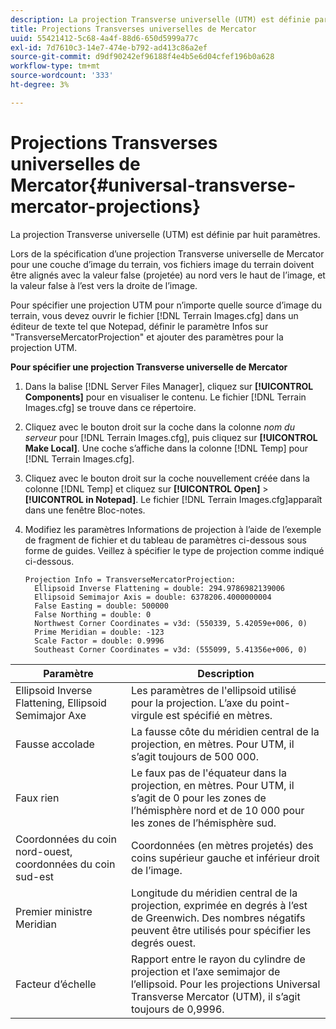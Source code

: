 ```yaml
---
description: La projection Transverse universelle (UTM) est définie par huit paramètres.
title: Projections Transverses universelles de Mercator
uuid: 55421412-5c68-4a4f-88d6-650d5999a77c
exl-id: 7d7610c3-14e7-474e-b792-ad413c86a2ef
source-git-commit: d9df90242ef96188f4e4b5e6d04cfef196b0a628
workflow-type: tm+mt
source-wordcount: '333'
ht-degree: 3%

---
```


# Projections Transverses universelles de Mercator{#universal-transverse-mercator-projections}

La projection Transverse universelle (UTM) est définie par huit paramètres.

Lors de la spécification d’une projection Transverse universelle de Mercator pour une couche d’image du terrain, vos fichiers image du terrain doivent être alignés avec la valeur false (projetée) au nord vers le haut de l’image, et la valeur false à l’est vers la droite de l’image.

Pour spécifier une projection UTM pour n’importe quelle source d’image du terrain, vous devez ouvrir le fichier [!DNL Terrain Images.cfg] dans un éditeur de texte tel que Notepad, définir le paramètre Infos sur &quot;TransverseMercatorProjection&quot; et ajouter des paramètres pour la projection UTM.

**Pour spécifier une projection Transverse universelle de Mercator**

1. Dans la balise [!DNL Server Files Manager], cliquez sur **[!UICONTROL Components]** pour en visualiser le contenu. Le fichier [!DNL Terrain Images.cfg] se trouve dans ce répertoire.

1. Cliquez avec le bouton droit sur la coche dans la colonne *nom du serveur* pour [!DNL Terrain Images.cfg], puis cliquez sur **[!UICONTROL Make Local]**. Une coche s’affiche dans la colonne [!DNL Temp] pour [!DNL Terrain Images.cfg].

1. Cliquez avec le bouton droit sur la coche nouvellement créée dans la colonne [!DNL Temp] et cliquez sur **[!UICONTROL Open]** > **[!UICONTROL in Notepad]**. Le fichier [!DNL Terrain Images.cfg]apparaît dans une fenêtre Bloc-notes.

1. Modifiez les paramètres Informations de projection à l’aide de l’exemple de fragment de fichier et du tableau de paramètres ci-dessous sous forme de guides. Veillez à spécifier le type de projection comme indiqué ci-dessous.

   ```
   Projection Info = TransverseMercatorProjection:
     Ellipsoid Inverse Flattening = double: 294.9786982139006
     Ellipsoid Semimajor Axis = double: 6378206.4000000004
     False Easting = double: 500000
     False Northing = double: 0
     Northwest Corner Coordinates = v3d: (550339, 5.42059e+006, 0)
     Prime Meridian = double: -123
     Scale Factor = double: 0.9996
     Southeast Corner Coordinates = v3d: (555099, 5.41356e+006, 0)
   ```

| Paramètre | Description |
|---|---|
| Ellipsoid Inverse Flattening, Ellipsoid Semimajor Axe | Les paramètres de l&#39;ellipsoid utilisé pour la projection. L’axe du point-virgule est spécifié en mètres. |
| Fausse accolade | La fausse côte du méridien central de la projection, en mètres. Pour UTM, il s’agit toujours de 500 000. |
| Faux rien | Le faux pas de l&#39;équateur dans la projection, en mètres. Pour UTM, il s’agit de 0 pour les zones de l’hémisphère nord et de 10 000 pour les zones de l’hémisphère sud. |
| Coordonnées du coin nord-ouest, coordonnées du coin sud-est | Coordonnées (en mètres projetés) des coins supérieur gauche et inférieur droit de l’image. |
| Premier ministre Meridian | Longitude du méridien central de la projection, exprimée en degrés à l’est de Greenwich. Des nombres négatifs peuvent être utilisés pour spécifier les degrés ouest. |
| Facteur d’échelle | Rapport entre le rayon du cylindre de projection et l’axe semimajor de l’ellipsoid. Pour les projections Universal Transverse Mercator (UTM), il s’agit toujours de 0,9996. |
